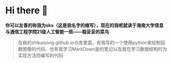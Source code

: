 # Hi there 👋

**你可以友善的称我为sks（这是我名字的缩写），现在的我呢就读于海南大学信息与通信工程学院21级人工智能一班——稳妥妥的菜鸟**
> 在我的shikaisong.github.io仓库里面，有我写的一个使用python来绘制函数图像的代码，也有我学习MarkDown是的笔记以及我在学习数据结构时为实现方法而编写的代码